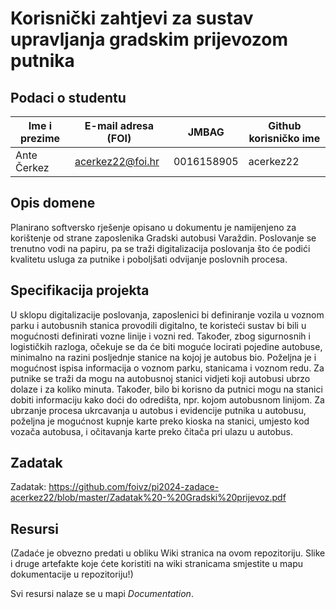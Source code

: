 # **Korisnički zahtjevi za sustav upravljanja gradskim prijevozom putnika**

## Podaci o studentu

Ime i prezime | E-mail adresa (FOI) | JMBAG | Github korisničko ime
------------  | ------------------- | ----- | ---------------------
Ante Čerkez   | acerkez22@foi.hr    | 0016158905 | acerkez22


## Opis domene
Planirano softversko rješenje opisano u dokumentu je namijenjeno za korištenje od strane zaposlenika Gradski autobusi Varaždin. Poslovanje se trenutno vodi na papiru, pa se traži digitalizacija poslovanja što će podići kvalitetu usluga za putnike i poboljšati odvijanje poslovnih procesa.

## Specifikacija projekta
U sklopu digitalizacije poslovanja, zaposlenici bi definiranje vozila u voznom parku i autobusnih stanica provodili digitalno, te koristeći sustav bi bili u mogućnosti definirati vozne linije i vozni red. Također, zbog sigurnosnih i logističkih razloga, očekuje se da će biti moguće locirati pojedine autobuse, minimalno na razini posljednje stanice na kojoj je autobus bio. Poželjna je i mogućnost ispisa informacija o voznom parku, stanicama i voznom redu. 
Za putnike se traži da mogu na autobusnoj stanici vidjeti koji autobusi ubrzo dolaze i za koliko minuta. Također, bilo bi korisno da putnici mogu na stanici dobiti informaciju kako doći do odredišta, npr. kojom autobusnom linijom. 
Za ubrzanje procesa ukrcavanja u autobus i evidencije putnika u autobusu, poželjna je mogućnost kupnje karte preko kioska na stanici, umjesto kod vozača autobusa, i očitavanja karte preko čitača pri ulazu u autobus.

## Zadatak
Zadatak:
https://github.com/foivz/pi2024-zadace-acerkez22/blob/master/Zadatak%20-%20Gradski%20prijevoz.pdf

## Resursi
(Zadaće je obvezno predati u obliku Wiki stranica na ovom repozitoriju. Slike i druge artefakte koje ćete koristiti na wiki stranicama smjestite u mapu dokumentacije u repozitoriju!)

Svi resursi nalaze se u mapi _Documentation_.
